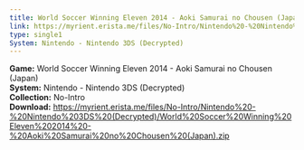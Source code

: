 ```yaml
---
title: World Soccer Winning Eleven 2014 - Aoki Samurai no Chousen (Japan)
link: https://myrient.erista.me/files/No-Intro/Nintendo%20-%20Nintendo%203DS%20(Decrypted)/World%20Soccer%20Winning%20Eleven%202014%20-%20Aoki%20Samurai%20no%20Chousen%20(Japan).zip
type: single1
System: Nintendo - Nintendo 3DS (Decrypted)
---
```

<b>Game:</b> World Soccer Winning Eleven 2014 - Aoki Samurai no Chousen (Japan)<br>
<b>System:</b> Nintendo - Nintendo 3DS (Decrypted)<br>
<b>Collection:</b> No-Intro<br>
<b>Download:</b> https://myrient.erista.me/files/No-Intro/Nintendo%20-%20Nintendo%203DS%20(Decrypted)/World%20Soccer%20Winning%20Eleven%202014%20-%20Aoki%20Samurai%20no%20Chousen%20(Japan).zip